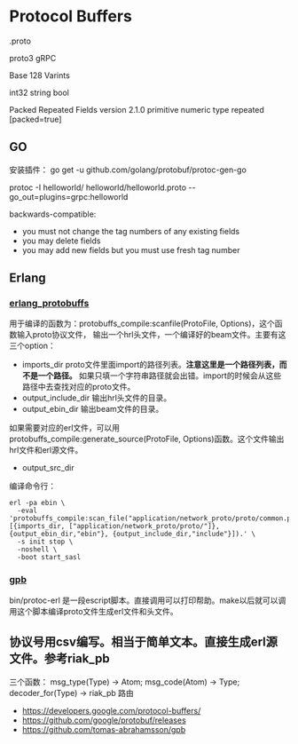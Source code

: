 # Protocol Buffers

.proto

proto3 gRPC

Base 128 Varints

int32
string
bool

Packed Repeated Fields version 2.1.0
    primitive numeric type
    repeated
    [packed=true]

## GO
安装插件：
go get -u github.com/golang/protobuf/protoc-gen-go

protoc -I helloworld/ helloworld/helloworld.proto --go_out=plugins=grpc:helloworld



backwards-compatible:
* you must not change the tag numbers of any existing fields
* you may delete fields
* you may add new fields but you must use fresh tag number


## Erlang

### [erlang_protobuffs](https://github.com/basho/erlang_protobuffs)

用于编译的函数为：protobuffs_compile:scanfile(ProtoFile, Options)，这个函数输入proto协议文件，
输出一个hrl头文件，一个编译好的beam文件。主要有这三个option：
- imports_dir proto文件里面import的路径列表。**注意这里是一个路径列表，而不是一个路径。** 如果只填一个字符串路径就会出错。import的时候会从这些路径中去查找对应的proto文件。
- output_include_dir 输出hrl头文件的目录。
- output_ebin_dir 输出beam文件的目录。

如果需要对应的erl文件，可以用protobuffs_compile:generate_source(ProtoFile, Options)函数。这个文件输出hrl文件和erl源文件。
- output_src_dir

编译命令行：
```
erl -pa ebin \
  -eval 'protobuffs_compile:scan_file("application/network_proto/proto/common.proto",[{imports_dir, ["application/network_proto/proto/"]}, {output_ebin_dir,"ebin"}, {output_include_dir,"include"}]).' \
  -s init stop \
  -noshell \
  -boot start_sasl
```

### [gpb](https://github.com/basho/gpb)
bin/protoc-erl 是一段escript脚本。直接调用可以打印帮助。make以后就可以调用这个脚本编译proto文件生成erl文件和头文件。

## 协议号用csv编写。相当于简单文本。直接生成erl源文件。参考riak_pb
三个函数：
msg_type(Type) -> Atom;
msg_code(Atom) -> Type;
decoder_for(Type) -> riak_pb 路由




* https://developers.google.com/protocol-buffers/
* https://github.com/google/protobuf/releases
* https://github.com/tomas-abrahamsson/gpb
